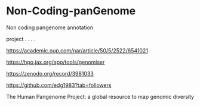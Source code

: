 # Non-Coding-panGenome
Non coding pangenome annotation 

project . . . .

https://academic.oup.com/nar/article/50/5/2522/6541021

https://hpo.jax.org/app/tools/genomiser   
  
https://zenodo.org/record/3981033  

https://github.com/edg1983?tab=followers

The Human Pangenome Project: a global
resource to map genomic diversity
 

 
